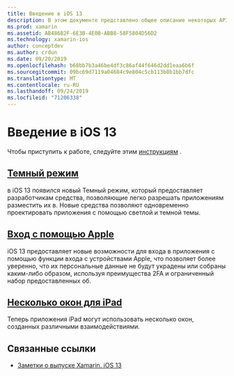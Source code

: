 ```yaml
---
title: Введение в iOS 13
description: В этом документе представлено общее описание некоторых API-интерфейсов iOS 13, для которых предварительная версия C# Xamarin предоставляет привязки.
ms.prod: xamarin
ms.assetid: AB486B2F-6E3B-4E0B-ABB8-58F5804D56D2
ms.technology: xamarin-ios
author: conceptdev
ms.author: crdun
ms.date: 09/20/2019
ms.openlocfilehash: b68bb7b3a46be4df3c86af44f646d2dd1eaa6b6f
ms.sourcegitcommit: 09bc69d7119a04684c9e804c5cb113b8b1bb7dfc
ms.translationtype: MT
ms.contentlocale: ru-RU
ms.lasthandoff: 09/24/2019
ms.locfileid: "71206338"
---
```

# <a name="introduction-to-ios-13"></a>Введение в iOS 13

Чтобы приступить к работе, следуйте этим [инструкциям](~/ios/platform/ios13/get-started.md) .

## <a name="dark-modedark-modemd"></a>[Темный режим](dark-mode.md)

в iOS 13 появился новый Темный режим, который предоставляет разработчикам средства, позволяющие легко разрешать приложениям разместить их в. Новые средства позволяют одновременно проектировать приложения с помощью светлой и темной темы.

## <a name="sign-in-with-applesign-inmd"></a>[Вход с помощью Apple](sign-in.md)

iOS 13 предоставляет новые возможности для входа в приложения с помощью функции входа с устройствами Apple, что позволяет более уверенно, что их персональные данные не будут украдены или собраны каким-либо образом, используя преимущества 2FA и ограниченный набор предоставленных об.

## <a name="multiple-windows-for-ipadmulti-window-ipadmd"></a>[Несколько окон для iPad](multi-window-ipad.md)

Теперь приложения iPad могут использовать несколько окон, созданных различными взаимодействиями.

## <a name="related-links"></a>Связанные ссылки

- [Заметки о выпуске Xamarin. iOS 13](/xamarin/ios/release-notes/13/13.0)
